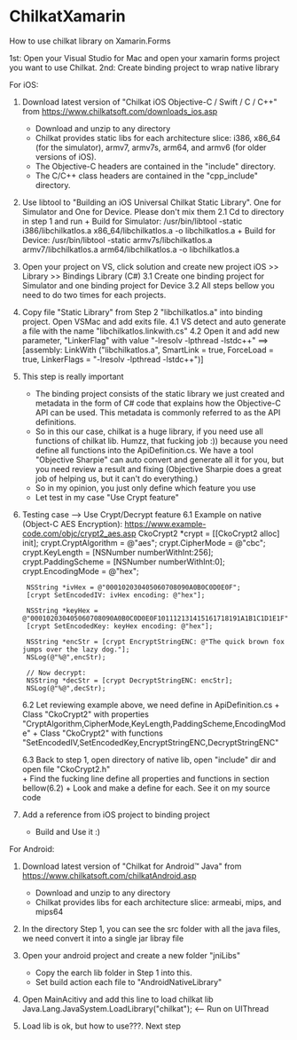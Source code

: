 # ChilkatXamarin

How to use chilkat library on Xamarin.Forms

1st: Open your Visual Studio for Mac and open your xamarin forms project you want to use Chilkat.
2nd: Create binding project to wrap native library

For iOS:

1. Download latest version of "Chilkat iOS Objective-C / Swift / C / C++" from https://www.chilkatsoft.com/downloads_ios.asp
	- Download and unzip to any directory
	- Chilkat provides static libs for each architecture slice: i386, x86_64 (for the simulator), armv7, armv7s, arm64, and armv6 (for older versions of iOS).
	- The Objective-C headers are contained in the "include" directory.
	- The C/C++ class headers are contained in the "cpp_include" directory.

2. Use libtool to "Building an iOS Universal Chilkat Static Library". One for Simulator and One for Device. Please don't mix them
	2.1 Cd to directory in step 1 and run 
		+ Build for Simulator: /usr/bin/libtool -static i386/libchilkatIos.a  x86_64/libchilkatIos.a -o libchilkatIos.a 
		+ Build for Device: /usr/bin/libtool -static armv7s/libchilkatIos.a  armv7/libchilkatIos.a arm64/libchilkatIos.a  -o libchilkatIos.a

3. Open your project on VS, click solution and create new project iOS >> Library >> Bindings Library (C#) 
	3.1 Create one binding project for Simulator and one binding project for Device
    3.2 All steps bellow you need to do two times for each projects.

4. Copy file "Static Library" from Step 2 "libchilkatIos.a" into binding project. Open VSMac and add exits file.
	4.1 VS detect and auto generate a file with the name "libchilkatIos.linkwith.cs"
	4.2 Open it and add new parameter, "LinkerFlag" with value "-lresolv -lpthread -lstdc++"
	==> [assembly: LinkWith ("libchilkatIos.a", SmartLink = true, ForceLoad = true, LinkerFlags = "-lresolv -lpthread -lstdc++")]

5. This step is really important
	- The binding project consists of the static library we just created and metadata in the form of C# code that explains how the Objective-C API can be used. This metadata is commonly referred to as the API definitions.
	- So in this our case, chilkat is a huge library, if you need use all functions of chilkat lib. Humzz, that fucking job :)) because you need define all functions into the ApiDefinition.cs. We have a tool "Objective Sharpie" can auto convert and generate all it for you, but you need review a result and fixing (Objective Sharpie does a great job of helping us, but it can't do everything.) 
	- So in my opinion, you just only define which feature you use
	- Let test in my case "Use Crypt feature"

6. Testing case --> Use Crypt/Decrypt feature
	6.1 Example on native (Object-C AES Encryption): https://www.example-code.com/objc/crypt2_aes.asp
		CkoCrypt2 *crypt = [[CkoCrypt2 alloc] init];
		crypt.CryptAlgorithm = @"aes";
		crypt.CipherMode = @"cbc";
		crypt.KeyLength = [NSNumber numberWithInt:256];
		crypt.PaddingScheme = [NSNumber numberWithInt:0];
		crypt.EncodingMode = @"hex";

		NSString *ivHex = @"000102030405060708090A0B0C0D0E0F";
		[crypt SetEncodedIV: ivHex encoding: @"hex"];

		NSString *keyHex = @"000102030405060708090A0B0C0D0E0F101112131415161718191A1B1C1D1E1F";
		[crypt SetEncodedKey: keyHex encoding: @"hex"];

		NSString *encStr = [crypt EncryptStringENC: @"The quick brown fox jumps over the lazy dog."];
		NSLog(@"%@",encStr);

		// Now decrypt:
		NSString *decStr = [crypt DecryptStringENC: encStr];
		NSLog(@"%@",decStr);

	6.2 Let reviewing example above, we need define in ApiDefinition.cs
		+ Class "CkoCrypt2" with properties "CryptAlgorithm,CipherMode,KeyLength,PaddingScheme,EncodingMode"
		+ Class "CkoCrypt2" with functions "SetEncodedIV,SetEncodedKey,EncryptStringENC,DecryptStringENC"

	6.3 Back to step 1, open directory of native lib, open "include" dir and open file "CkoCrypt2.h"	
		+ Find the fucking line define all properties and functions in section bellow(6.2)
		+ Look and make a define for each. See it on my source code


7. Add a reference from iOS project to binding project
	- Build and Use it :)


For Android: 
1. Download latest version of "Chilkat for Android™ Java" from https://www.chilkatsoft.com/chilkatAndroid.asp
	- Download and unzip to any directory
	- Chilkat provides libs for each architecture slice:  armeabi, mips, and mips64

2. In the directory Step 1, you can see the src folder with all the java files, we need convert it into a single jar libray file

2. Open your android project and create a new folder "jniLibs"
	- Copy the earch lib folder in Step 1 into this.
	- Set build action each file to "AndroidNativeLibrary"

3. Open MainAcitivy and add this line to load chilkat lib
	Java.Lang.JavaSystem.LoadLibrary("chilkat"); <-- Run on UIThread

4. Load lib is ok, but how to use???. Next step
